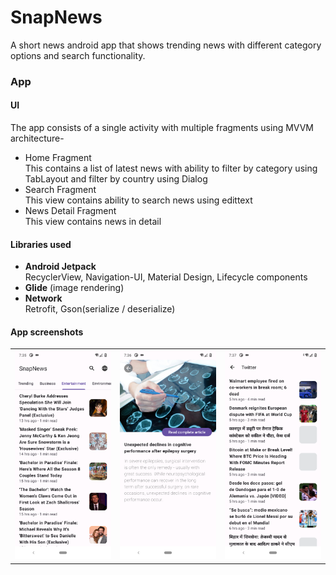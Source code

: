 
# SnapNews

A short news android app that shows trending news with different category options and search functionality.



### App

#### UI
The app consists of a single activity with multiple fragments using MVVM architecture-  

- Home Fragment  
  This contains a list of latest news with ability to filter by category using TabLayout and filter by country using Dialog
- Search Fragment  
  This view contains ability to search news using edittext
- News Detail Fragment  
  This view contains news in detail

#### Libraries used

- **Android Jetpack**  
  RecyclerView, Navigation-UI, Material Design, Lifecycle components
- **Glide** (image rendering)
- **Network**  
  Retrofit, Gson(serialize / deserialize)

#### App screenshots
<table>
  <td><img src="https://github.com/REXRITZ/SnapNews/blob/main/app%20ss/page1.png" width="220" /> </td>
  <td><img src="https://github.com/REXRITZ/SnapNews/blob/main/app%20ss/page2.png" width="220" /> </td>
  <td><img src="https://github.com/REXRITZ/SnapNews/blob/main/app%20ss/page3.png" width="220" /> </td>
</table>



